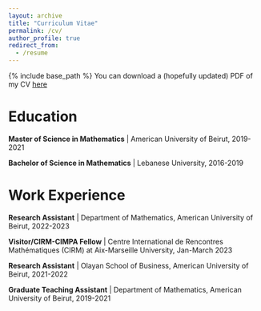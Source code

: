 ```yaml
---
layout: archive
title: "Curriculum Vitae"
permalink: /cv/
author_profile: true
redirect_from:
  - /resume
---
```


{% include base_path %}
You can download a (hopefully updated) PDF of my CV [here](/files/CV_hamdar_short.pdf)


# Education

**Master of Science in Mathematics** |
American University of Beirut, 2019-2021

**Bachelor of Science in Mathematics** |
Lebanese University, 2016-2019


# Work Experience

 **Research Assistant** | 
 Department of Mathematics, American University of Beirut, 2022-2023

 **Visitor/CIRM-CIMPA Fellow** |
 Centre International de Rencontres Mathématiques (CIRM) at Aix-Marseille University, Jan-March 2023

 **Research Assistant** | 
 Olayan School of Business, American University of Beirut, 2021-2022
  

 **Graduate Teaching Assistant** |
 Department of Mathematics, American University of Beirut, 2019-2021
 
